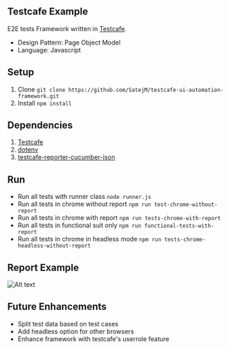 ## Testcafe Example
E2E tests Framework written in [Testcafe](https://github.com/DevExpress/testcafe).
- Design Pattern: Page Object Model
- Language: Javascript

## Setup
1. Clone `git clone https://github.com/SatejM/testcafe-ui-automation-framework.git`
2. Install `npm install`

## Dependencies
1. [Testcafe](https://www.npmjs.com/package/testcafe)
2. [dotenv](https://www.npmjs.com/package/dotenv)
3. [testcafe-reporter-cucumber-json](https://www.npmjs.com/package/testcafe-reporter-cucumber-json)

## Run
* Run all tests with runner class `node runner.js`
* Run all tests in chrome without report `npm run test-chrome-without-report`
* Run all tests in chrome with report `npm run tests-chrome-with-report`
* Run all tests in functional suit only `npm run functional-tests-with-report`
* Run all tests in chrome in headless mode `npm run tests-chrome-headless-without-report`


## Report Example
![Alt text](https://i.ibb.co/frLs0wx/Screen-Shot-2020-02-20-at-6-09-37-PM.png)

## Future Enhancements
* Split test data based on test cases
* Add headless option for other browsers
* Enhance framework with testcafe's userrole feature
